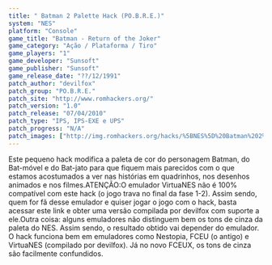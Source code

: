 ```yaml
---
title: " Batman 2 Palette Hack (PO.B.R.E.)"
system: "NES"
platform: "Console"
game_title: "Batman - Return of the Joker"
game_category: "Ação / Plataforma / Tiro"
game_players: "1"
game_developer: "Sunsoft"
game_publisher: "Sunsoft"
game_release_date: "??/12/1991"
patch_author: "devilfox"
patch_group: "PO.B.R.E."
patch_site: "http://www.romhackers.org/"
patch_version: "1.0"
patch_release: "07/04/2010"
patch_type: "IPS, IPS-EXE e UPS"
patch_progress: "N/A"
patch_images: ["http://img.romhackers.org/hacks/%5BNES%5D%20Batman%202%20Palette%20Hack%20-%20POBRE%20-%201.png","http://img.romhackers.org/hacks/%5BNES%5D%20Batman%202%20Palette%20Hack%20-%20POBRE%20-%202.png","http://img.romhackers.org/hacks/%5BNES%5D%20Batman%202%20Palette%20Hack%20-%20POBRE%20-%203.png"]
---
```

Este pequeno hack modifica a paleta de cor do personagem Batman, do Bat-móvel e do Bat-jato para que fiquem mais parecidos com o que estamos acostumados a ver nas histórias em quadrinhos, nos desenhos animados e nos filmes.ATENÇÃO:O emulador VirtuaNES não é 100% compatível com este hack (o jogo trava no final da fase 1-2). Assim sendo, quem for fã desse emulador e quiser jogar o jogo com o hack, basta acessar este link e obter uma versão compilada por devilfox com suporte a ele.Outra coisa: alguns emuladores não distinguem bem os tons de cinza da paleta do NES. Assim sendo, o resultado obtido vai depender do emulador. O hack funciona bem em emuladores como Nestopia, FCEU (o antigo) e VirtuaNES (compilado por devilfox). Já no novo FCEUX, os tons de cinza são facilmente confundidos.